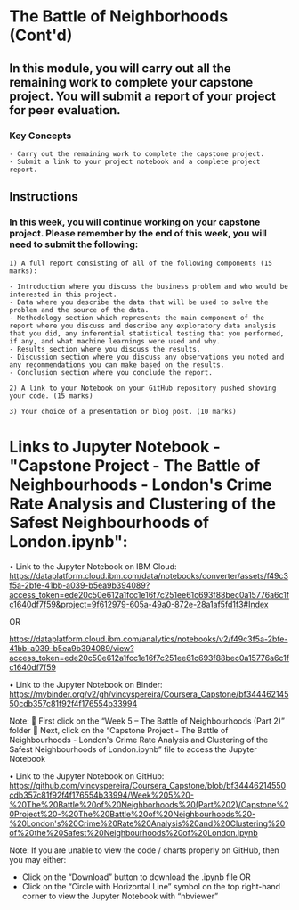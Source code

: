 # The Battle of Neighborhoods (Cont'd)

## In this module, you will carry out all the remaining work to complete your capstone project. You will submit a report of your project for peer evaluation.
### Key Concepts

    - Carry out the remaining work to complete the capstone project.
    - Submit a link to your project notebook and a complete project report.

## Instructions

### In this week, you will continue working on your capstone project. Please remember by the end of this week, you will need to submit the following:

    1) A full report consisting of all of the following components (15 marks):

    - Introduction where you discuss the business problem and who would be interested in this project.
    - Data where you describe the data that will be used to solve the problem and the source of the data.
    - Methodology section which represents the main component of the report where you discuss and describe any exploratory data analysis that you did, any inferential statistical testing that you performed, if any, and what machine learnings were used and why.
    - Results section where you discuss the results.
    - Discussion section where you discuss any observations you noted and any recommendations you can make based on the results.
    - Conclusion section where you conclude the report.

    2) A link to your Notebook on your GitHub repository pushed showing your code. (15 marks)

    3) Your choice of a presentation or blog post. (10 marks)

# Links to Jupyter Notebook - "Capstone Project - The Battle of Neighbourhoods - London's Crime Rate Analysis and Clustering of the Safest Neighbourhoods of London.ipynb":
•	Link to the Jupyter Notebook on IBM Cloud:
https://dataplatform.cloud.ibm.com/data/notebooks/converter/assets/f49c3f5a-2bfe-41bb-a039-b5ea9b394089?access_token=ede20c50e612a1fcc1e16f7c251ee61c693f88bec0a15776a6c1fc1640df7f59&project=9f612979-605a-49a0-872e-28a1af5fd1f3#Index

OR

https://dataplatform.cloud.ibm.com/analytics/notebooks/v2/f49c3f5a-2bfe-41bb-a039-b5ea9b394089/view?access_token=ede20c50e612a1fcc1e16f7c251ee61c693f88bec0a15776a6c1fc1640df7f59


•	Link to the Jupyter Notebook on Binder:
https://mybinder.org/v2/gh/vincyspereira/Coursera_Capstone/bf34446214550cdb357c81f92f4f176554b33994

Note:
	First click on the “Week 5 – The Battle of Neighbourhoods (Part 2)” folder
	Next, click on the “Capstone Project - The Battle of Neighbourhoods - London's Crime Rate Analysis and Clustering of the Safest Neighbourhoods of London.ipynb” file to access the Jupyter Notebook


•	Link to the Jupyter Notebook on GitHub: 
https://github.com/vincyspereira/Coursera_Capstone/blob/bf34446214550cdb357c81f92f4f176554b33994/Week%205%20-%20The%20Battle%20of%20Neighborhoods%20(Part%202)/Capstone%20Project%20-%20The%20Battle%20of%20Neighbourhoods%20-%20London's%20Crime%20Rate%20Analysis%20and%20Clustering%20of%20the%20Safest%20Neighbourhoods%20of%20London.ipynb

Note:
If you are unable to view the code / charts properly on GitHub, then you may either:
 - Click on the “Download” button to download the .ipynb file OR
 - Click on the “Circle with Horizontal Line” symbol on the top right-hand corner to view the Jupyter Notebook with “nbviewer”
